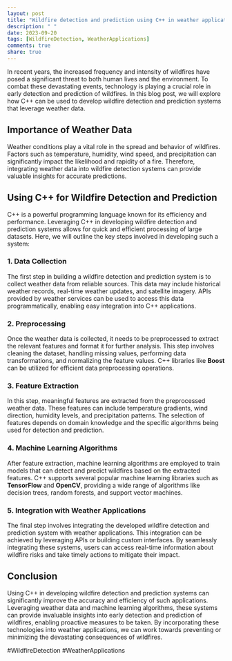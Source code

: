 ```yaml
---
layout: post
title: "Wildfire detection and prediction using C++ in weather applications"
description: " "
date: 2023-09-20
tags: [WildfireDetection, WeatherApplications]
comments: true
share: true
---
```


In recent years, the increased frequency and intensity of wildfires have posed a significant threat to both human lives and the environment. To combat these devastating events, technology is playing a crucial role in early detection and prediction of wildfires. In this blog post, we will explore how C++ can be used to develop wildfire detection and prediction systems that leverage weather data.

## Importance of Weather Data

Weather conditions play a vital role in the spread and behavior of wildfires. Factors such as temperature, humidity, wind speed, and precipitation can significantly impact the likelihood and rapidity of a fire. Therefore, integrating weather data into wildfire detection systems can provide valuable insights for accurate predictions.

## Using C++ for Wildfire Detection and Prediction

C++ is a powerful programming language known for its efficiency and performance. Leveraging C++ in developing wildfire detection and prediction systems allows for quick and efficient processing of large datasets. Here, we will outline the key steps involved in developing such a system:

### 1. Data Collection

The first step in building a wildfire detection and prediction system is to collect weather data from reliable sources. This data may include historical weather records, real-time weather updates, and satellite imagery. APIs provided by weather services can be used to access this data programmatically, enabling easy integration into C++ applications.

### 2. Preprocessing

Once the weather data is collected, it needs to be preprocessed to extract the relevant features and format it for further analysis. This step involves cleaning the dataset, handling missing values, performing data transformations, and normalizing the feature values. C++ libraries like **Boost** can be utilized for efficient data preprocessing operations.

### 3. Feature Extraction

In this step, meaningful features are extracted from the preprocessed weather data. These features can include temperature gradients, wind direction, humidity levels, and precipitation patterns. The selection of features depends on domain knowledge and the specific algorithms being used for detection and prediction.

### 4. Machine Learning Algorithms

After feature extraction, machine learning algorithms are employed to train models that can detect and predict wildfires based on the extracted features. C++ supports several popular machine learning libraries such as **TensorFlow** and **OpenCV**, providing a wide range of algorithms like decision trees, random forests, and support vector machines.

### 5. Integration with Weather Applications

The final step involves integrating the developed wildfire detection and prediction system with weather applications. This integration can be achieved by leveraging APIs or building custom interfaces. By seamlessly integrating these systems, users can access real-time information about wildfire risks and take timely actions to mitigate their impact.

## Conclusion

Using C++ in developing wildfire detection and prediction systems can significantly improve the accuracy and efficiency of such applications. Leveraging weather data and machine learning algorithms, these systems can provide invaluable insights into early detection and prediction of wildfires, enabling proactive measures to be taken. By incorporating these technologies into weather applications, we can work towards preventing or minimizing the devastating consequences of wildfires.

#WildfireDetection #WeatherApplications
